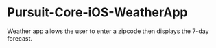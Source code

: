 # Pursuit-Core-iOS-WeatherApp
Weather app allows the user to enter a zipcode then displays the 7-day forecast. 
